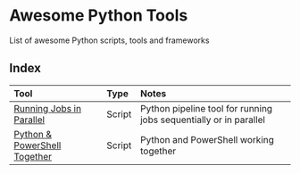 # Awesome Python Tools
List of awesome Python scripts, tools and frameworks

## Index
Tool | Type | Notes
:--------- |:------ |:-----
[Running Jobs in Parallel](https://google.com) | Script | Python pipeline tool for running jobs sequentially or in parallel
[Python & PowerShell Together](https://google.com) | Script | Python and PowerShell working together

